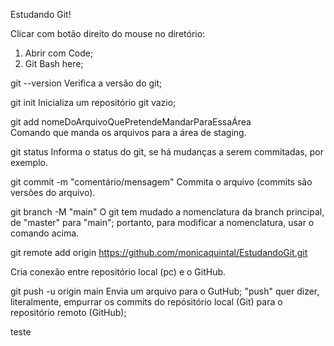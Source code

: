 Estudando Git!

Clicar com botão direito do mouse no diretório:

1. Abrir com Code;
2. Git Bash here;

git --version
Verifica a versão do git;

git init
Inicializa um repositório git vazio;

<!-- master = branch master = main -->

git add nomeDoArquivoQuePretendeMandarParaEssaÁrea  
Comando que manda os arquivos para a área de staging.

git status
Informa o status do git, se há mudanças a serem commitadas, por exemplo.

git commit -m "comentário/mensagem"
Commita o arquivo (commits são versões do arquivo).

git branch -M "main"
O git tem mudado a nomenclatura da branch principal, de "master" para "main";
portanto, para modificar a nomenclatura, usar o comando acima.

git remote add origin https://github.com/monicaquintal/EstudandoGit.git

<!-- para colar no Git, usar ctrl + shift + V ou Insert> -->

Cria conexão entre repositório local (pc) e o GitHub.

git push -u origin main
Envia um arquivo para o GutHub;
"push" quer dizer, literalmente, empurrar os commits do repósitório local (Git) para o repositório remoto (GitHub);

teste